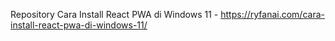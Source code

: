 Repository Cara Install React PWA di Windows 11 - https://ryfanai.com/cara-install-react-pwa-di-windows-11/
